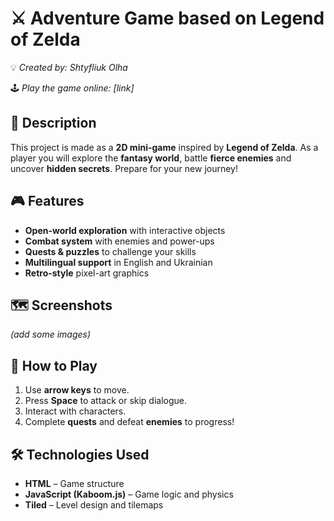 # ⚔️ Adventure Game based on Legend of Zelda
💡 *Created by: Shtyfliuk Olha*

🕹️ *Play the game online: [link]*

## 📝 Description
This project is made as a **2D mini-game** inspired by **Legend of Zelda**. As a player you will explore the **fantasy world**, battle **fierce enemies** and uncover **hidden secrets**. Prepare for your new journey!

## 🎮 Features
- **Open-world exploration** with interactive objects  
- **Combat system** with enemies and power-ups  
- **Quests & puzzles** to challenge your skills  
- **Multilingual support** in English and Ukrainian
- **Retro-style** pixel-art graphics

## 🗺️ Screenshots
*(add some images)* 

## 🎯 How to Play
1. Use **arrow keys** to move.
2. Press **Space** to attack or skip dialogue.
3. Interact with characters.
4. Complete **quests** and defeat **enemies** to progress!

## 🛠 Technologies Used
- **HTML** – Game structure
- **JavaScript (Kaboom.js)** – Game logic and physics
- **Tiled** – Level design and tilemaps

